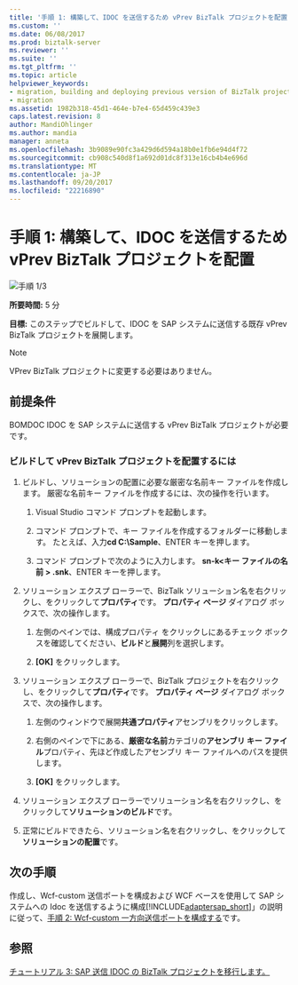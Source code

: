 ```yaml
---
title: '手順 1: 構築して、IDOC を送信するため vPrev BizTalk プロジェクトを配置 |Microsoft ドキュメント'
ms.custom: ''
ms.date: 06/08/2017
ms.prod: biztalk-server
ms.reviewer: ''
ms.suite: ''
ms.tgt_pltfrm: ''
ms.topic: article
helpviewer_keywords:
- migration, building and deploying previous version of BizTalk project for sending an IDOC
- migration
ms.assetid: 1982b318-45d1-464e-b7e4-65d459c439e3
caps.latest.revision: 8
author: MandiOhlinger
ms.author: mandia
manager: anneta
ms.openlocfilehash: 3b9089e90fc3a429d6d594a18b0e1fb6e94d4f72
ms.sourcegitcommit: cb908c540d8f1a692d01dc8f313e16cb4b4e696d
ms.translationtype: MT
ms.contentlocale: ja-JP
ms.lasthandoff: 09/20/2017
ms.locfileid: "22216890"
---
```

# <a name="step-1-build-and-deploy-the-vprev-biztalk-project-for-sending-an-idoc"></a>手順 1: 構築して、IDOC を送信するため vPrev BizTalk プロジェクトを配置
![手順 1/3](../../adapters-and-accelerators/adapter-oracle-database/media/step-1of3.gif "Step_1of3")  
  
 **所要時間:** 5 分  
  
 **目標:** このステップでビルドして、IDOC を SAP システムに送信する既存 vPrev BizTalk プロジェクトを展開します。  
  
> [!NOTE]
>  VPrev BizTalk プロジェクトに変更する必要はありません。  
  
## <a name="prerequisites"></a>前提条件  
 BOMDOC IDOC を SAP システムに送信する vPrev BizTalk プロジェクトが必要です。  
  
### <a name="to-build-and-deploy-the-vprev-biztalk-project"></a>ビルドして vPrev BizTalk プロジェクトを配置するには  
  
1.  ビルドし、ソリューションの配置に必要な厳密な名前キー ファイルを作成します。 厳密な名前キー ファイルを作成するには、次の操作を行います。  
  
    1.  Visual Studio コマンド プロンプトを起動します。  
  
    2.  コマンド プロンプトで、キー ファイルを作成するフォルダーに移動します。 たとえば、入力**cd C:\Sample**、ENTER キーを押します。  
  
    3.  コマンド プロンプトで次のように入力します。 **sn-k\<キー ファイルの名前 > .snk**、ENTER キーを押します。  
  
2.  ソリューション エクスプ ローラーで、BizTalk ソリューション名を右クリックし、をクリックして**プロパティ**です。 **プロパティ ページ** ダイアログ ボックスで、次の操作します。  
  
    1.  左側のペインでは、構成プロパティ をクリックしにあるチェック ボックスを確認してください、**ビルド**と**展開**列を選択します。  
  
    2.  **[OK]** をクリックします。  
  
3.  ソリューション エクスプ ローラーで、BizTalk プロジェクトを右クリックし、をクリックして**プロパティ**です。 **プロパティ ページ** ダイアログ ボックスで、次の操作します。  
  
    1.  左側のウィンドウで展開**共通プロパティ**アセンブリをクリックします。  
  
    2.  右側のペインで下にある、**厳密な名前**カテゴリの**アセンブリ キー ファイル**プロパティ、先ほど作成したアセンブリ キー ファイルへのパスを提供します。  
  
    3.  **[OK]** をクリックします。  
  
4.  ソリューション エクスプ ローラーでソリューション名を右クリックし、をクリックして**ソリューションのビルド**です。  
  
5.  正常にビルドできたら、ソリューション名を右クリックし、をクリックして**ソリューションの配置**です。  
  
## <a name="next-steps"></a>次の手順  
 作成し、Wcf-custom 送信ポートを構成および WCF ベースを使用して SAP システムへの Idoc を送信するように構成[!INCLUDE[adaptersap_short](../../includes/adaptersap-short-md.md)]」の説明に従って、[手順 2: Wcf-custom 一方向送信ポートを構成する](../../adapters-and-accelerators/adapter-sap/step-2-configure-a-wcf-custom-one-way-send-port.md)です。  
  
## <a name="see-also"></a>参照  
 [チュートリアル 3: SAP 送信 IDOC の BizTalk プロジェクトを移行します。](../../adapters-and-accelerators/adapter-sap/tutorial-3-migrating-an-sap-send-idoc-biztalk-project.md)